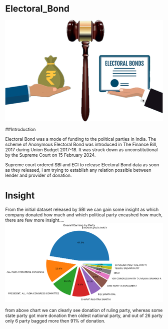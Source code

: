# Electoral_Bond

![Alt text](image.png)

##Introduction 

Electoral Bond was a mode of funding to the political parties in India. The scheme of Anonymous Electoral Bond was introduced in The Finance Bill, 2017 during Union Budget 2017-18. It was struck down as unconstitutional by the Supreme Court on 15 February 2024.

Supreme court ordered SBI and ECI to release Electoral Bond data as soon as they released,
i am trying to establish any relation possible between lender and provider of donation.
# Insight
From the initial dataset released by SBI we can gain some insight as which company donated how much and which political party encashed how much, there are few more insight....
![Alt text](Resource/overall_pie_chart.png)

from above chart we can clearly see donation of ruling party, whereas some state party got more donation then oldest national party, and out of 26 party only 6 party bagged more then 91% of donation.